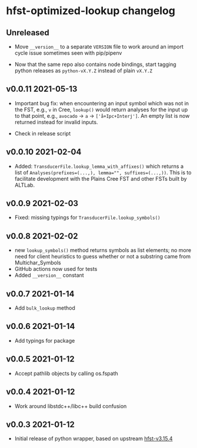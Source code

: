 # hfst-optimized-lookup changelog

## Unreleased

  - Move `__version__` to a separate `VERSION` file to work around an
    import cycle issue sometimes seen with pip/pipenv

  - Now that the same repo also contains node bindings, start tagging
    python releases as `python-vX.Y.Z` instead of plain `vX.Y.Z`

## v0.0.11 2021-05-13

  - Important bug fix: when encountering an input symbol which was not in
    the FST, e.g., `v` in Cree, `lookup()` would return analyses for the
    input up to that point, e.g., `avocado` → `a` → `['å+Ipc+Interj']`. An
    empty list is now returned instead for invalid inputs.

  - Check in release script

## v0.0.10 2021-02-04

  - Added: `TransducerFile.lookup_lemma_with_affixes()` which returns
    a list of `Analyses(prefixes=(...,), lemma="", suffixes=(...,))`.
    This is to facilitate development with the Plains Cree FST and other
    FSTs built by ALTLab.

## v0.0.9 2021-02-03

  - Fixed: missing typings for `TransducerFile.lookup_symbols()`

## v0.0.8 2021-02-02

  - new `lookup_symbols()` method returns symbols as list elements; no more
    need for client heuristics to guess whether or not a substring came
    from Multichar_Symbols
  - GitHub actions now used for tests
  - Added `__version__` constant

## v0.0.7 2021-01-14

  - Add `bulk_lookup` method

## v0.0.6 2021-01-14

  - Add typings for package

## v0.0.5 2021-01-12

  - Accept pathlib objects by calling os.fspath

## v0.0.4 2021-01-12

  - Work around libstdc++/libc++ build confusion

## v0.0.3 2021-01-12

  - Initial release of python wrapper, based on upstream [hfst-v3.15.4]

[hfst-v3.15.4]: https://github.com/hfst/hfst/tree/v3.15.4

